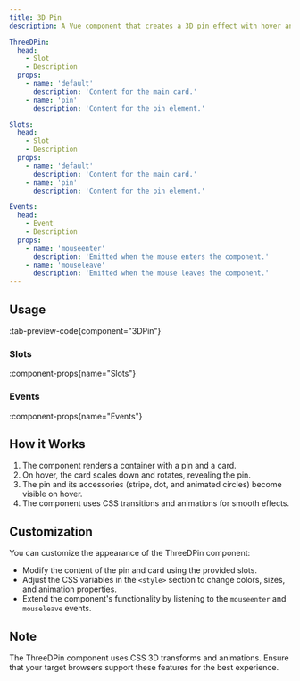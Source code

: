 ```yaml
---
title: 3D Pin
description: A Vue component that creates a 3D pin effect with hover animations.

ThreeDPin:
  head:
    - Slot
    - Description
  props:
    - name: 'default'
      description: 'Content for the main card.'
    - name: 'pin'
      description: 'Content for the pin element.'

Slots:
  head:
    - Slot
    - Description
  props:
    - name: 'default'
      description: 'Content for the main card.'
    - name: 'pin'
      description: 'Content for the pin element.'

Events:
  head:
    - Event
    - Description
  props:
    - name: 'mouseenter'
      description: 'Emitted when the mouse enters the component.'
    - name: 'mouseleave'
      description: 'Emitted when the mouse leaves the component.'
---
```


## Usage

:tab-preview-code{component="3DPin"}

### Slots

:component-props{name="Slots"}

### Events

:component-props{name="Events"}

## How it Works

1. The component renders a container with a pin and a card.
2. On hover, the card scales down and rotates, revealing the pin.
3. The pin and its accessories (stripe, dot, and animated circles) become visible on hover.
4. The component uses CSS transitions and animations for smooth effects.

## Customization

You can customize the appearance of the ThreeDPin component:

- Modify the content of the pin and card using the provided slots.
- Adjust the CSS variables in the `<style>` section to change colors, sizes, and animation properties.
- Extend the component's functionality by listening to the `mouseenter` and `mouseleave` events.

## Note

The ThreeDPin component uses CSS 3D transforms and animations. Ensure that your target browsers support these features for the best experience.
